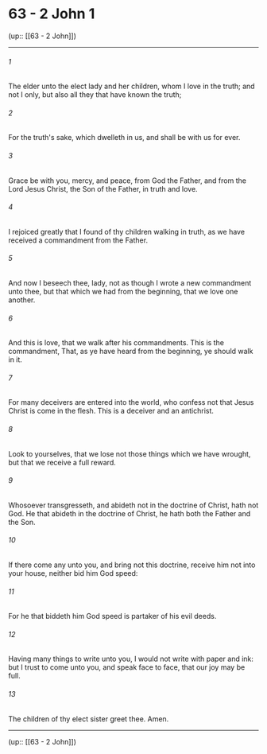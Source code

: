 # 63 - 2 John 1

(up:: [[63 - 2 John]])

***


###### 1 
The elder unto the elect lady and her children, whom I love in the truth; and not I only, but also all they that have known the truth; 

###### 2 
For the truth's sake, which dwelleth in us, and shall be with us for ever. 

###### 3 
Grace be with you, mercy, and peace, from God the Father, and from the Lord Jesus Christ, the Son of the Father, in truth and love. 

###### 4 
I rejoiced greatly that I found of thy children walking in truth, as we have received a commandment from the Father. 

###### 5 
And now I beseech thee, lady, not as though I wrote a new commandment unto thee, but that which we had from the beginning, that we love one another. 

###### 6 
And this is love, that we walk after his commandments. This is the commandment, That, as ye have heard from the beginning, ye should walk in it. 

###### 7 
For many deceivers are entered into the world, who confess not that Jesus Christ is come in the flesh. This is a deceiver and an antichrist. 

###### 8 
Look to yourselves, that we lose not those things which we have wrought, but that we receive a full reward. 

###### 9 
Whosoever transgresseth, and abideth not in the doctrine of Christ, hath not God. He that abideth in the doctrine of Christ, he hath both the Father and the Son. 

###### 10 
If there come any unto you, and bring not this doctrine, receive him not into your house, neither bid him God speed: 

###### 11 
For he that biddeth him God speed is partaker of his evil deeds. 

###### 12 
Having many things to write unto you, I would not write with paper and ink: but I trust to come unto you, and speak face to face, that our joy may be full. 

###### 13 
The children of thy elect sister greet thee. Amen.

***

(up:: [[63 - 2 John]])
